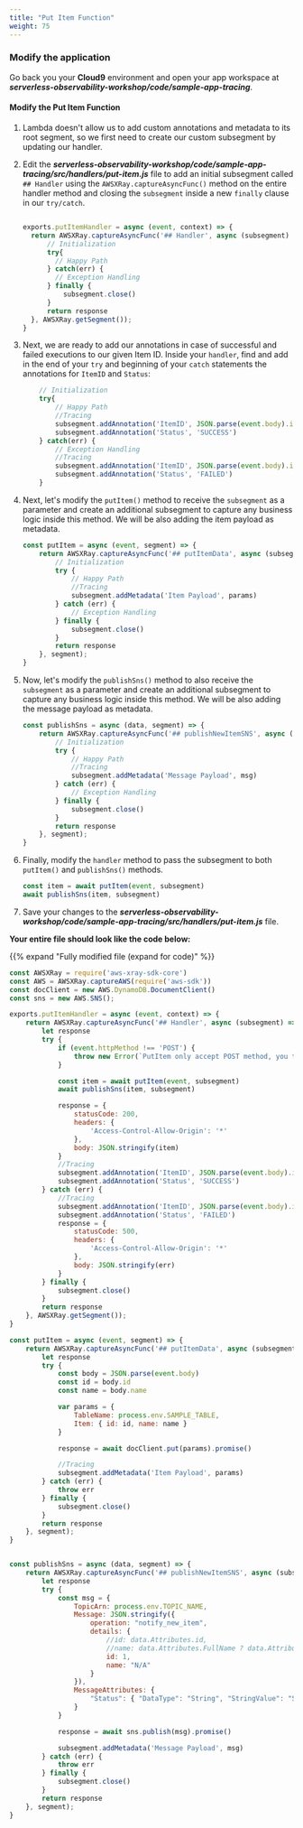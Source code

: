 ```yaml
---
title: "Put Item Function"
weight: 75
---
```


### Modify the application

Go back you your **Cloud9** environment and open your app workspace at ***serverless-observability-workshop/code/sample-app-tracing***.

#### Modify the Put Item Function

1. Lambda doesn't allow us to add custom annotations and metadata to its root segment, so we first need to create our custom subsegment by updating our handler.

1. Edit the ***serverless-observability-workshop/code/sample-app-tracing/src/handlers/put-item.js*** file to add an initial subsegment called `## Handler` using the `AWSXRay.captureAsyncFunc()` method on the entire handler method and closing the `subsegment` inside a new `finally` clause in our `try/catch`.

    ```javascript

    exports.putItemHandler = async (event, context) => {
      return AWSXRay.captureAsyncFunc('## Handler', async (subsegment) => {
          // Initialization
          try{
            // Happy Path
          } catch(err) {
            // Exception Handling
          } finally {
              subsegment.close()
          }
          return response
      }, AWSXRay.getSegment());
    }
    ```

1. Next, we are ready to add our annotations in case of successful and failed executions to our given Item ID. Inside your `handler`, find and add in the end of your `try` and beginning of your `catch` statements the annotations for `ItemID` and `Status`:

    ````javascript
        // Initialization
        try{
            // Happy Path
            //Tracing
            subsegment.addAnnotation('ItemID', JSON.parse(event.body).id)
            subsegment.addAnnotation('Status', 'SUCCESS')
        } catch(err) {
            // Exception Handling
            //Tracing
            subsegment.addAnnotation('ItemID', JSON.parse(event.body).id)
            subsegment.addAnnotation('Status', 'FAILED')
        }
    ````

1. Next, let's modify the `putItem()` method to receive the `subsegment` as a parameter and create an additional subsegment to capture any business logic inside this method. We will be also adding the item payload as metadata.

    ```javascript
    const putItem = async (event, segment) => {
        return AWSXRay.captureAsyncFunc('## putItemData', async (subsegment) => {
            // Initialization
            try {
                // Happy Path
                //Tracing
                subsegment.addMetadata('Item Payload', params)
            } catch (err) {
                // Exception Handling
            } finally {
                subsegment.close()
            }
            return response
        }, segment);
    }
    ```


1. Now, let's modify the `publishSns()` method to also receive the `subsegment` as a parameter and create an additional subsegment to capture any business logic inside this method. We will be also adding the message payload as metadata.

    ```javascript
    const publishSns = async (data, segment) => {
        return AWSXRay.captureAsyncFunc('## publishNewItemSNS', async (subsegment) => {
            // Initialization
            try {
                // Happy Path
                //Tracing
                subsegment.addMetadata('Message Payload', msg)
            } catch (err) {
                // Exception Handling
            } finally {
                subsegment.close()
            }
            return response
        }, segment);
    }
    ```

1. Finally, modify the `handler` method to pass the subsegment to both `putItem()` and `publishSns()` methods.
   
    ```javascript
    const item = await putItem(event, subsegment)
    await publishSns(item, subsegment)
    ```

1. Save your changes to the ***serverless-observability-workshop/code/sample-app-tracing/src/handlers/put-item.js*** file.

**Your entire file should look like the code below:**

{{% expand "Fully modified file (expand for code)" %}}

```javascript
const AWSXRay = require('aws-xray-sdk-core')
const AWS = AWSXRay.captureAWS(require('aws-sdk'))
const docClient = new AWS.DynamoDB.DocumentClient()
const sns = new AWS.SNS();

exports.putItemHandler = async (event, context) => {
    return AWSXRay.captureAsyncFunc('## Handler', async (subsegment) => {
        let response
        try {
            if (event.httpMethod !== 'POST') {
                throw new Error(`PutItem only accept POST method, you tried: ${event.httpMethod}`)
            }

            const item = await putItem(event, subsegment)
            await publishSns(item, subsegment)

            response = {
                statusCode: 200,
                headers: {
                    'Access-Control-Allow-Origin': '*'
                },
                body: JSON.stringify(item)
            }
            //Tracing
            subsegment.addAnnotation('ItemID', JSON.parse(event.body).id)
            subsegment.addAnnotation('Status', 'SUCCESS')
        } catch (err) {
            //Tracing
            subsegment.addAnnotation('ItemID', JSON.parse(event.body).id)
            subsegment.addAnnotation('Status', 'FAILED')
            response = {
                statusCode: 500,
                headers: {
                    'Access-Control-Allow-Origin': '*'
                },
                body: JSON.stringify(err)
            }
        } finally {
            subsegment.close()
        }
        return response
    }, AWSXRay.getSegment());
}

const putItem = async (event, segment) => {
    return AWSXRay.captureAsyncFunc('## putItemData', async (subsegment) => {
        let response
        try {
            const body = JSON.parse(event.body)
            const id = body.id
            const name = body.name

            var params = {
                TableName: process.env.SAMPLE_TABLE,
                Item: { id: id, name: name }
            }

            response = await docClient.put(params).promise()

            //Tracing
            subsegment.addMetadata('Item Payload', params)
        } catch (err) {
            throw err
        } finally {
            subsegment.close()
        }
        return response
    }, segment);
}


const publishSns = async (data, segment) => {
    return AWSXRay.captureAsyncFunc('## publishNewItemSNS', async (subsegment) => {
        let response
        try {
            const msg = {
                TopicArn: process.env.TOPIC_NAME,
                Message: JSON.stringify({
                    operation: "notify_new_item",
                    details: {
                        //id: data.Attributes.id,
                        //name: data.Attributes.FullName ? data.Attributes.FullName : "N/A"
                        id: 1,
                        name: "N/A"
                    }
                }),
                MessageAttributes: {
                    "Status": { "DataType": "String", "StringValue": "Success" }
                }
            }

            response = await sns.publish(msg).promise()

            subsegment.addMetadata('Message Payload', msg)
        } catch (err) {
            throw err
        } finally {
            subsegment.close()
        }
        return response
    }, segment);
}
```